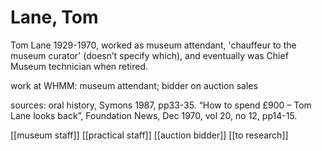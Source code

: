# Lane, Tom

Tom Lane 1929-1970, worked as museum attendant, 'chauffeur to the museum curator' \(doesn’t specify which\), and eventually was Chief Museum technician when retired.

work at WHMM: museum attendant; bidder on auction sales

sources: oral history, Symons 1987, pp33-35. “How to spend £900 – Tom Lane looks back”, Foundation News, Dec 1970, vol 20, no 12, pp14-15.

\[\[museum staff\]\] \[\[practical staff\]\] \[\[auction bidder\]\] \[\[to research\]\]

